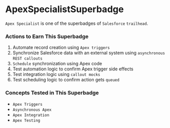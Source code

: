 # ApexSpecialistSuperbadge


`Apex Specialist`  is one of the superbadges of  `Salesforce`  `trailhead`.

### [](https://github.com/github2017luo/Superbadge-Apex-Specialist#actions-to-earn-this-superbadge)Actions to Earn This Superbadge

1.  Automate record creation using  `Apex triggers`
2.  Synchronize Salesforce data with an external system using  `asynchronous`  `REST callouts`
3.  `Schedule`  synchronization using Apex code
4.  Test automation logic to confirm Apex trigger side effects
5.  Test integration logic using  `callout mocks`
6.  Test scheduling logic to confirm action gets  `queued`

### [](https://github.com/github2017luo/Superbadge-Apex-Specialist#concepts-tested-in-this-superbadge)Concepts Tested in This Superbadge

-   `Apex Triggers`
-   `Asynchronous Apex`
-   `Apex Integration`
-   `Apex Testing`
